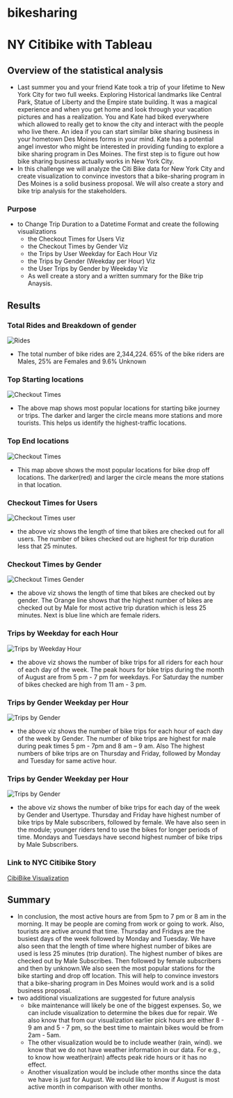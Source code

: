 # **bikesharing**
# **NY Citibike with Tableau** 

## **Overview of the statistical analysis** 

* Last summer you and your friend Kate took a trip of your lifetime to New York City for two full weeks. Exploring Historical landmarks like Central Park, Statue of Liberty and the Empire state building. It was a magical experience and when you get home and look through your vacation pictures and has a realization. You and Kate had biked everywhere which allowed to really get to know the city and interact with the people who live there. An idea if you can start similar bike sharing business in your hometown Des Moines forms in your mind. Kate has a potential angel investor who might be interested in providing funding to explore a bike sharing program in Des Moines. The first step is to figure out how bike sharing business actually works in New York City.
* In this challenge we will analyze the Citi Bike data for New York City and create visualization to convince investors that a bike-sharing program in Des Moines is a solid business proposal. We will also create a story and bike trip analysis for the stakeholders.

### Purpose 
* to Change Trip Duration to a Datetime Format and create the following visualizations
	- the Checkout Times for Users Viz
	- the Checkout Times by Gender Viz
	- the Trips by User Weekday for Each Hour Viz
	- the Trips by Gender (Weekday per Hour) Viz
	- the User Trips by Gender by Weekday Viz
	- As well create a story and a written summary for the Bike trip Anaysis.

## **Results** 

### Total Rides and Breakdown of gender

![Rides](./Datasources/Total_rides_gender_Breakdown.png) 

* The total number of bike rides are 2,344,224. 65% of the bike riders are Males, 25% are Females and 9.6% Unknown 
	 
### Top Starting locations
![Checkout Times](./Datasources/Top_Starting_Locs.png) 

* The above map shows most popular locations for starting bike journey or trips. The darker and larger the circle means more stations and more tourists. This helps us identify the highest-traffic locations. 

### Top End locations 

![Checkout Times](./Datasources/End_locations.png)

* This map above shows the most popular locations for bike drop off locations. The darker(red) and larger the circle means the more stations in that location. 

### Checkout Times for Users 

![Checkout Times user](./Datasources/Checkout_Users.png) 

* the above viz shows the length of time that bikes are checked out for all users. The number of bikes checked out are highest for trip duration less that 25 minutes. 

### Checkout Times by Gender 

![Checkout Times Gender](./Datasources/Checkout_Times_Gender.png) 

* the above viz shows the length of time that bikes are checked out by gender. The Orange line shows that the highest number of bikes are checked out by Male for most active trip duration which is less 25 minutes. Next is blue line which are female riders. 


### Trips by Weekday for each Hour
![Trips by Weekday Hour](./Datasources/Trips_Weekday_Hour.png) 

* the above viz shows the number of bike trips for all riders for each hour of each day of the week. The peak hours for bike trips during the month of August are from 5 pm - 7 pm for weekdays. For Saturday the number of bikes checked are high from 11 am - 3 pm.

### Trips by Gender Weekday per Hour 
![Trips by Gender](./Datasources/Trips_Weekday_Hour_Gender.png) 

* the above viz shows the number of bike trips for each hour of each day of the week by Gender. The number of bike trips are highest for male during peak times 5 pm - 7pm and 8 am – 9 am. Also The highest numbers of bike trips are on Thursday and Friday, followed by Monday and Tuesday for same active hour.

### Trips by Gender Weekday per Hour 
![Trips by Gender](./Datasources/Trips_Weekday_Hour_Gender_Usertype.png) 

* the above viz shows the number of bike trips for each day of the week by Gender and Usertype. Thursday and Friday have highest number of bike trips by Male subscribers, followed by female. We have also seen in the module; younger riders tend to use the bikes for longer periods of time. Mondays and Tuesdays have second highest number of bike trips by Male Subscribers.

### Link to NYC Citibike Story
[CibiBike Visualization](https://public.tableau.com/authoring/CitiBike_Visualization_16465293946870/NYCCitibikeStory#1)

## **Summary** 

* In conclusion, the most active hours are from 5pm to 7 pm or 8 am in the morning. It may be people are coming from work or going to work. Also, tourists are active around that time. Thursday and Fridays are the busiest days of the week followed by Monday and Tuesday. We have also seen that the length of time where highest number of bikes are used is less 25 minutes (trip duration). The highest number of bikes are checked out by Male Subscribes. Then followed by female subscribers and then by unknown.We also seen the most popular stations for the bike starting and drop off location. This will help to convince investors that a bike-sharing program in Des Moines would work and is a solid business proposal.
* two additional visualizations are suggested for future analysis
	- bike maintenance will likely be one of the biggest expenses. So, we can include visualization to determine the bikes due for repair. We also know that from our visualization earlier pick hours are either 8 - 9 am and 5 - 7 pm, so the best time to maintain bikes would be from 2am - 5am. 
	- The other visualization would be to include weather (rain, wind). we know that we do not have weather information in our data. For e.g., to know how weather(rain) affects peak ride hours or it has no effect. 
	- Another visualization would be include other months since the data we have is just for August. We would like to know if August is most active month in comparison with other months. 
 






